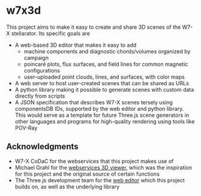 w7x3d
=====

This project aims to make it easy to create and share 3D scenes of the W7-X stellarator. Its specific goals are

* A web-based 3D editor that makes it easy to add 
    * machine components and diagnostic chords/volumes organized by campaign
    * poincaré plots, flux surfaces, and field lines for common magnetic configurations
    * user-uploaded point clouds, lines, and surfaces, with color maps
* A web server to host user-created scenes that can be shared as URLs
* A python library making it possible to generate scenes with custom data directly from scripts
* A JSON specification that describes W7-X scenes tersely using componentsDB IDs, supported by the web editor and python library. This would serve as a template for future Three.js scene generators in other languages and programs for high-quality rendering using tools like POV-Ray

Acknowledgments
---------------

* W7-X CoDaC for the webservices that this project makes use of
* Michael Grahl for the [webservices 3D viewer](http://webservices.ipp-hgw.mpg.de/docs/tryitview.html), which was the inspiration for this project and the original source of certain functions
* The Three.js development team for the [web editor](https://threejs.org/editor) which this project builds on, as well as the underlying library
